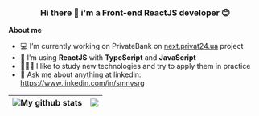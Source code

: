 <h3 align="center">Hi there 👋 i'm a Front-end ReactJS developer 😊</h3>

**About me**

- 💻 I’m currently working on PrivateBank on [next.privat24.ua](https://next.privat24.ua) project
- 🚀 I’m using <b>ReactJS</b> with <b>TypeScript</b> and <b>JavaScript</b> 
- 🏄🏻‍♂️ I like to study new technologies and try to apply them in practice
- 💬 Ask me about anything at linkedin: https://www.linkedin.com/in/smnvsrg


| <img align="center" src="https://github-readme-stats.vercel.app/api?username=dp120291ssv&show_icons=true&include_all_commits=true&theme=buefy&hide_border=true" alt="My github stats" /> | <img align="center" src="https://github-readme-stats.vercel.app/api/top-langs/?username=dp120291ssv&layout=compact&theme=buefy&hide_border=true" /> |
| ------------- | ------------- |

